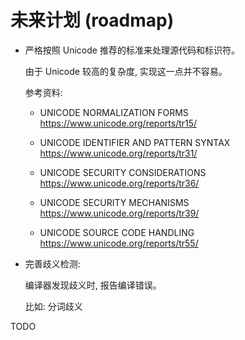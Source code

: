 # 未来计划 (roadmap)

+ 严格按照 Unicode 推荐的标准来处理源代码和标识符。

  由于 Unicode 较高的复杂度, 实现这一点并不容易。

  参考资料:

  + UNICODE NORMALIZATION FORMS
    <https://www.unicode.org/reports/tr15/>

  + UNICODE IDENTIFIER AND PATTERN SYNTAX
    <https://www.unicode.org/reports/tr31/>

  + UNICODE SECURITY CONSIDERATIONS
    <https://www.unicode.org/reports/tr36/>

  + UNICODE SECURITY MECHANISMS
    <https://www.unicode.org/reports/tr39/>

  + UNICODE SOURCE CODE HANDLING
    <https://www.unicode.org/reports/tr55/>

+ 完善歧义检测:

  编译器发现歧义时, 报告编译错误。

  比如: 分词歧义


TODO
